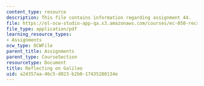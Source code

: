 ```yaml
---
content_type: resource
description: This file contains information regarding assignment 44.
file: https://ol-ocw-studio-app-qa.s3.amazonaws.com/courses/ec-050-recreate-experiments-from-history-inform-the-future-from-the-past-galileo-january-iap-2010/a24357aa46c5d023b2b017435280134e_MITEC_050IAP10_assn44.pdf
file_type: application/pdf
learning_resource_types:
- Assignments
ocw_type: OCWFile
parent_title: Assignments
parent_type: CourseSection
resourcetype: Document
title: Reflecting on Galileo
uid: a24357aa-46c5-d023-b2b0-17435280134e
---
```

